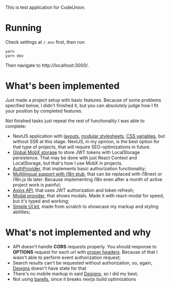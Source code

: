 This is test application for CodeUnion.

# Running

Check settings at `/.env` first, then run:

```shell
yarn
yarn dev
```

Then navigate to http://localhost:3000/.

# What's been implemented

Just made a project setup with basic features. Because of some problems specified below, I didn't
finished it, but you can absolutely judge how I fit your position by completed features.

Not finished tasks just repeat the rest of functionality I was able to complete:

- NextJS application with
  [layouts](https://github.com/muerwre/codeunion-hire-me/tree/main/src/layouts/MainLayout),
  [modular stylesheets](https://github.com/muerwre/codeunion-hire-me/blob/main/pages/search/styles.module.scss),
  [CSS variables](https://github.com/muerwre/codeunion-hire-me/tree/main/styles),
  but without SSR at this stage. NextJS, in my opinion, is the best option for that type of
  projects, that will require SEO-optimizations in future.
- [Global MobX storage](https://github.com/muerwre/codeunion-hire-me/tree/main/src/lib/store) to
  store JWT tokens with LocalStorage persistence. That may be done with just React Context and
  LocalStorage, but that's how I use MobX in projects.
- [AuthProvider](https://github.com/muerwre/codeunion-hire-me/tree/main/src/lib/jwt), that
  implements basic authorization functionality;
- [Multilingual support with i18n stub](https://github.com/muerwre/codeunion-hire-me/tree/main/src/lib/i18n),
  that can be replaced with i18next or i18n.js lib later. Because implementing i18n even after a
  month of active project work is painful;
- [Axios API](https://github.com/muerwre/codeunion-hire-me/tree/main/src/api/rest), that uses JWT
  authorization and token refresh;
- [Modal provider](https://github.com/muerwre/codeunion-hire-me/tree/main/src/common/modal/ModalProvider),
  that shows modals. Made it with react-modal for speed, but it's typed and working;
- [Simple UI kit](https://github.com/muerwre/codeunion-hire-me/tree/main/src/common/ui), made from
  scratch to showcase my markup and styling abilities;

# What's not implemented and why

- API doesn't handle **CORS** requests properly. You should response to **OPTIONS** request for
  each url with [proper headers](https://developer.mozilla.org/en-US/docs/Web/HTTP/CORS). Because of
  that I wasn't able to perform event authorization request;
- Search results can't be requested without authorization, so, again,
  [Designs](https://www.figma.com/file/w6T7PHZEcQNN32M5Z9qWUY/Test-Task) doesn't have state for that
- There's no mobile markup in said
  [Designs](https://www.figma.com/file/w6T7PHZEcQNN32M5Z9qWUY/Test-Task), so I did my best;
- Not using [barells](https://lightrun.com/answers/vercel-next-js-tree-shaking-doesnt-work-with-typescript-barrel-files),
  since it breaks nextjs build optimizations
